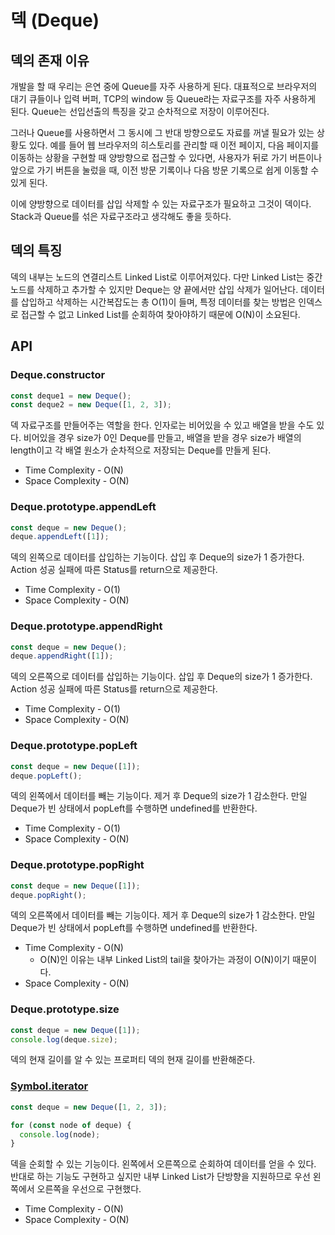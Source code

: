 # 덱 (Deque)

## 덱의 존재 이유

개발을 할 때 우리는 은연 중에 Queue를 자주 사용하게 된다.
대표적으로 브라우저의 대기 큐들이나 입력 버퍼, TCP의 window 등 Queue라는 자료구조를 자주 사용하게 된다.
Queue는 선입선출의 특징을 갖고 순차적으로 저장이 이루어진다.

그러나 Queue를 사용하면서 그 동시에 그 반대 방향으로도 자료를 꺼낼 필요가 있는 상황도 있다.
예를 들어 웹 브라우저의 히스토리를 관리할 때 이전 페이지, 다음 페이지를 이동하는 상황을 구현할 때 양방향으로 접근할 수 있다면, 사용자가 뒤로 가기 버튼이나 앞으로 가기 버튼을 눌렀을 때, 이전 방문 기록이나 다음 방문 기록으로 쉽게 이동할 수 있게 된다.

이에 양방향으로 데이터를 삽입 삭제할 수 있는 자료구조가 필요하고 그것이 덱이다.
Stack과 Queue를 섞은 자료구조라고 생각해도 좋을 듯하다.

## 덱의 특징

덱의 내부는 노드의 연결리스트 Linked List로 이루어져있다.
다만 Linked List는 중간 노드를 삭제하고 추가할 수 있지만 Deque는 양 끝에서만 삽입 삭제가 일어난다.
데이터를 삽입하고 삭제하는 시간복잡도는 총 O(1)이 들며, 특정 데이터를 찾는 방법은 인덱스로 접근할 수 없고 Linked List를 순회하여 찾아야하기 때문에 O(N)이 소요된다.

## API

### Deque.constructor

```js
const deque1 = new Deque();
const deque2 = new Deque([1, 2, 3]);
```

덱 자료구조를 만들어주는 역할을 한다.
인자로는 비어있을 수 있고 배열을 받을 수도 있다.
비어있을 경우 size가 0인 Deque를 만들고, 배열을 받을 경우 size가 배열의 length이고 각 배열 원소가 순차적으로 저장되는 Deque를 만들게 된다.

- Time Complexity - O(N)
- Space Complexity - O(N)

### Deque.prototype.appendLeft

```js
const deque = new Deque();
deque.appendLeft([1]);
```

덱의 왼쪽으로 데이터를 삽입하는 기능이다.
삽입 후 Deque의 size가 1 증가한다.
Action 성공 실패에 따른 Status를 return으로 제공한다.

- Time Complexity - O(1)
- Space Complexity - O(N)

### Deque.prototype.appendRight

```js
const deque = new Deque();
deque.appendRight([1]);
```

덱의 오른쪽으로 데이터를 삽입하는 기능이다.
삽입 후 Deque의 size가 1 증가한다.
Action 성공 실패에 따른 Status를 return으로 제공한다.

- Time Complexity - O(1)
- Space Complexity - O(N)

### Deque.prototype.popLeft

```js
const deque = new Deque([1]);
deque.popLeft();
```

덱의 왼쪽에서 데이터를 빼는 기능이다.
제거 후 Deque의 size가 1 감소한다.
만일 Deque가 빈 상태에서 popLeft를 수행하면 undefined를 반환한다.

- Time Complexity - O(1)
- Space Complexity - O(N)

### Deque.prototype.popRight

```js
const deque = new Deque([1]);
deque.popRight();
```

덱의 오른쪽에서 데이터를 빼는 기능이다.
제거 후 Deque의 size가 1 감소한다.
만일 Deque가 빈 상태에서 popLeft를 수행하면 undefined를 반환한다.

- Time Complexity - O(N)
  - O(N)인 이유는 내부 Linked List의 tail을 찾아가는 과정이 O(N)이기 때문이다.
- Space Complexity - O(N)

### Deque.prototype.size

```js
const deque = new Deque([1]);
console.log(deque.size);
```

덱의 현재 길이를 알 수 있는 프로퍼티
덱의 현재 길이를 반환해준다.

### [Symbol.iterator]()

```js
const deque = new Deque([1, 2, 3]);

for (const node of deque) {
  console.log(node);
}
```

덱을 순회할 수 있는 기능이다.
왼쪽에서 오른쪽으로 순회하여 데이터를 얻을 수 있다.
반대로 하는 기능도 구현하고 싶지만 내부 Linked List가 단방향을 지원하므로 우선 왼쪽에서 오른쪽을 우선으로 구현했다.

- Time Complexity - O(N)
- Space Complexity - O(N)
